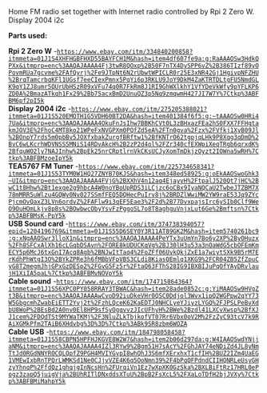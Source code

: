 Home FM radio set together with Internet radio controlled by Rpi 2 Zero W.
Display 2004 i2c

**Parts used:**

**Rpi 2 Zero W** -<code>https://www.ebay.com/itm/334840200858?itmmeta=01J1S4XHFHGBFHXD55BAYFCH1M&hash=item4df607fe9a:g:RaAAAOSw3HdkQPXx&itmprp=enc%3AAQAJAAAA4Fj3twR8QOxp%2B50F7nTX4DySPP6vZ%2B386TIzf89yOPovmRUa7gcvme%2FAfQyrj%2Fe9JTpNt6N2rUbwtWPICLR0r25E3xNR42Gj1HgivpNFZHU%2BrqTamcrbqKFl1UGsf7eeCIexPmnx5PqYi6p3RKLU9JoY9DkM4ZaKTRTDLtgFU5NmdGLK9qY1ZJ8umr5QUrUbHSzR09xVFu74q0R7FkRm8J1RI9GhWXlkhY1VfYDeVkWfy9pYFLKP6ZD0A%2BmazATkqh1Fx29%2Bb75acxBmD2UnuQZ3p5Nq9zmqwmH427JI7W7Y%7Ctkp%3ABFBM6pf2pI5k</code><br>
**Display 2004 i2c** -<code>https://www.ebay.com/itm/275205388021?itmmeta=01J1S520EMQTH1G5VDH60BT2DA&hash=item401384f6f5:g:~tAAAOSw0HRi47Ua&itmprp=enc%3AAQAJAAAA4OkuFnJsIhw7BBKhCVt0L3zBHxazFEa2hS0FXX7FFHgtakmJOV3E%2FhoC4MT8ko21WPeFxNVGPXm0PQfZd5eA%2FTn0gva%2Fzx%2FVfkj1XyB09Jl%2BOnpY7rds5m0pbBv5JOXfxbakZurgfBRftw1%2BfKNTrO62tgpjqLHk9P8Xqg3qDmD%2BvC6wLKcrhWDVNSSSMNiS14RDvAkcH%2B2zP2d4ol%2FZr340cfEXWpiXeqTRgb6qrxdK%2BfquWO2ly7NAJInhw%2BpEk25nrCRptlrnVkCKsUCJyXomTmDkjzOyzt2IOWna5wRH%7Ctkp%3ABFBMzoeIpY5k</code><br>
**TEA5767 FM Tuner** -<code>https://www.ebay.com/itm/225734658341?itmmeta=01J1S53TYM0W1HQ27ZNYB70KJS&hash=item348ed58925:g:oEkAAOSwoGhk3~UI&itmprp=enc%3AAQAJAAAA4FVjG%2BXXhV4n12aq4EjayyH%2FtpalJ520Qt7jHC%2BwC1t8Hhw%2Bt1exge2g9hbcA4W0noYBoUpRDS3iLCjzc6oCBx9IyaNQCaU2TwbeJTZBM7X78mMRR5uWlzu4GQWy0Nv027SSmfFEQ5DQHecPuIrv8j%2BRDZlWwiMW2YW9raE53Jq9ZYcPjcmOvQaxZ3LVn6ordvZ%2FAFlw9i3qEF5Eae3%2F2d%2B77DvxpajsIrc6ySIb0Clf9WeO9OuHOmLkjv8p8s%2BOwbwcObyYsvFzPggoSL7o8T8aghguVnjxLut6Ge%2Bmftsn%7Ctkp%3ABFBMsK-PpY5k</code><br>
**USB Sound card** -<code>https://www.ebay.com/itm/374738394057?epid=1204196769&itmmeta=01J1S55D6SEY0Y3R11AT89GK2M&hash=item5740261bc9:g:xNgAAOSwr3lloX1n&itmprp=enc%3AAQAJAAAA4PeYTx3uUmYn7Bo6y2XP%2ByOHuzx%2Fh8SFCxAlXh16cLGqbDSAvn%2FORE8kUDUCKqVg%2BJ30lH3u53a3nOaWdG5cbOFEmKmECY5p6McJ6txGnI7Acq8Agb%2BNJwItTaq4%2FoZFf06UvkQkjZxE1a7wiytSXk9B5rM7ErKdhPhWtgI3O%2BYkZPRe3h6fMBbVFpVBS3CLdi8KiasQEmlq1XKG9%2FCR04ZB5ZfZpuCyG8T2megmJhjGPxGzDESp2%2FGvG5Fz5r%2FtaQ63FThS28IG9IBXBIJuPqOfYAyDRvlaujH1XiIA5paL%7Ctkp%3ABFBMvNOVpY5k</code><br>
**Cable sound** -<code>https://www.ebay.com/itm/174715864364?itmmeta=01J1S56XPC0PY058RRAY3TBWAC&hash=item28ade0852c:g:YiMAAOSw9HVgZt3B&itmprp=enc%3AAQAJAAAAwCvoD92iuDkeVHr0QSC0Ddjol3Wvx1ipQ2WGPpw2qYY73W5GbgcmhZwabEiETT2Yvj2t%2FzhLQceK62KaEDTJ0NHCLyeYJiyzLYGQ%2FJPSLPeBvXdbU8WoP%2BEsBd2A0nv0El8HP9sfSyOgqvvzJIcUFhyH%2BWe%2Bzdl41LXCvXwsp%2BfXJJ1cem%2FDQdTSt9MYWaTKMj%2F3NluZLkTbjkofVT07Rr6Vbx0oV2M%2FzZyC93tcV7k9RAiXGMkPfm2TAiB6XHdvbg%3D%3D%7Ctkp%3ABk9SR8zbm6WOZA</code><br>
**Cable USB** -<code>https://www.ebay.com/itm/184798058458?itmmeta=01J1S58CBPN5HPFHJKGVE8W2W7&hash=item2b06d297da:g:W4IAAOSwdYNjjaNM&itmprp=enc%3AAQAJAAAA4IZl3RYw9%2Bgm51H7sAcY%2FGhJAY74eNDiZd4JL8yNmTtJd0RGdNNYROCQLQpfZ9PGH4MVIYGypI8whQhJ3S6mfXErxhxT1cfIH%2BUZ2IZm4UaEG1VMEwIxbRnTPQrLWMKSd1Ne0CJjvVZE4K6q5OoNmn39%2F4bPqQFPdndCIIHQNRLeUsyGHzyYhnqP%2FfdQz1ghqjgInNcsHn%2FUrqiVn1Ez7wXpXK0GzSka%2BXLBiFtRz17HRL0ePogz3zapQ5juigVja%2BUhRITlDNxddsXTuU%2BpB2FsXcL5%2FXaLoTDfH2bjJVXy%7Ctkp%3ABFBMiMahpY5k<code><br>
